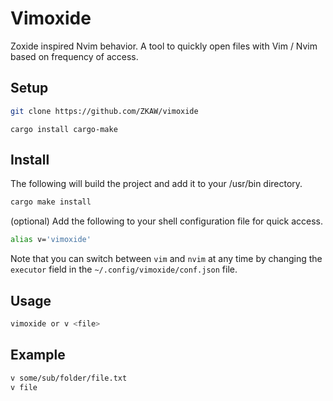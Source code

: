 # Vimoxide
Zoxide inspired Nvim behavior.
A tool to quickly open files with Vim / Nvim based on frequency of access.

## Setup
```bash
git clone https://github.com/ZKAW/vimoxide
```
```
cargo install cargo-make
```

## Install
The following will build the project and add it to your /usr/bin directory.
```bash
cargo make install
```

(optional)
Add the following to your shell configuration file for quick access.
```bash
alias v='vimoxide'
```

Note that you can switch between `vim` and `nvim` at any time
by changing the `executor` field in the `~/.config/vimoxide/conf.json` file.

## Usage
```bash
vimoxide or v <file>
```

## Example
```bash
v some/sub/folder/file.txt
v file
```
